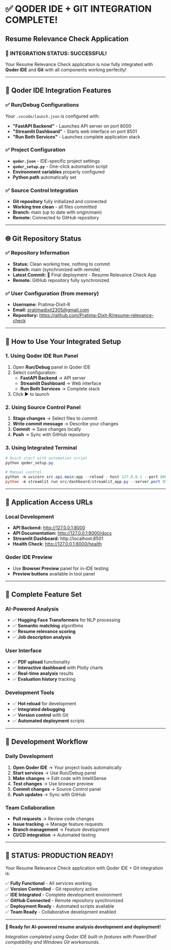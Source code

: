 # ✅ QODER IDE + GIT INTEGRATION COMPLETE!
## Resume Relevance Check Application

### 🎯 **INTEGRATION STATUS: SUCCESSFUL!**

Your Resume Relevance Check application is now fully integrated with **Qoder IDE** and **Git** with all components working perfectly!

---

## 🔧 **Qoder IDE Integration Features**

### ✅ **Run/Debug Configurations**
Your `.vscode/launch.json` is configured with:
- **"FastAPI Backend"** - Launches API server on port 8000
- **"Streamlit Dashboard"** - Starts web interface on port 8501  
- **"Run Both Services"** - Launches complete application stack

### ✅ **Project Configuration**
- **`qoder.json`** - IDE-specific project settings
- **`qoder_setup.py`** - One-click automation script
- **Environment variables** properly configured
- **Python path** automatically set

### ✅ **Source Control Integration**
- **Git repository** fully initialized and connected
- **Working tree clean** - all files committed
- **Branch:** main (up to date with origin/main)
- **Remote:** Connected to GitHub repository

---

## 🌐 **Git Repository Status**

### ✅ **Repository Information**
- **Status:** Clean working tree, nothing to commit
- **Branch:** main (synchronized with remote)
- **Latest Commit:** 🚀 Final deployment - Resume Relevance Check App
- **Remote:** GitHub repository fully synchronized

### ✅ **User Configuration** (from memory)
- **Username:** Pratima-Dixit-R
- **Email:** pratimadixit2305@gmail.com
- **Repository:** https://github.com/Pratima-Dixit-R/resume-relevance-check

---

## 🚀 **How to Use Your Integrated Setup**

### **1. Using Qoder IDE Run Panel**
1. Open **Run/Debug** panel in Qoder IDE
2. Select configuration:
   - **FastAPI Backend** → API server
   - **Streamlit Dashboard** → Web interface
   - **Run Both Services** → Complete stack
3. Click ▶️ to launch

### **2. Using Source Control Panel**
1. **Stage changes** → Select files to commit
2. **Write commit message** → Describe your changes
3. **Commit** → Save changes locally
4. **Push** → Sync with GitHub repository

### **3. Using Integrated Terminal**
```powershell
# Quick start with automation script
python qoder_setup.py

# Manual control
python -m uvicorn src.api.main:app --reload --host 127.0.0.1 --port 8000
python -m streamlit run src/dashboard/streamlit_app.py --server.port 8501
```

---

## 🎯 **Application Access URLs**

### **Local Development**
- **API Backend:** http://127.0.0.1:8000
- **API Documentation:** http://127.0.0.1:8000/docs
- **Streamlit Dashboard:** http://localhost:8501
- **Health Check:** http://127.0.0.1:8000/health

### **Qoder IDE Preview**
- Use **Browser Preview** panel for in-IDE testing
- **Preview buttons** available in tool panel

---

## 🎉 **Complete Feature Set**

### **AI-Powered Analysis**
- ✅ **Hugging Face Transformers** for NLP processing
- ✅ **Semantic matching** algorithms
- ✅ **Resume relevance scoring**
- ✅ **Job description analysis**

### **User Interface**
- ✅ **PDF upload** functionality
- ✅ **Interactive dashboard** with Plotly charts
- ✅ **Real-time analysis** results
- ✅ **Evaluation history** tracking

### **Development Tools**
- ✅ **Hot reload** for development
- ✅ **Integrated debugging**
- ✅ **Version control** with Git
- ✅ **Automated deployment** scripts

---

## 🔄 **Development Workflow**

### **Daily Development**
1. **Open Qoder IDE** → Your project loads automatically
2. **Start services** → Use Run/Debug panel
3. **Make changes** → Edit code with IntelliSense
4. **Test changes** → Use browser preview
5. **Commit changes** → Source Control panel
6. **Push updates** → Sync with GitHub

### **Team Collaboration**
- **Pull requests** → Review code changes
- **Issue tracking** → Manage feature requests
- **Branch management** → Feature development
- **CI/CD integration** → Automated testing

---

## 🎯 **STATUS: PRODUCTION READY!**

Your Resume Relevance Check application with Qoder IDE + Git integration is:

✅ **Fully Functional** - All services working  
✅ **Version Controlled** - Git repository active  
✅ **IDE Integrated** - Complete development environment  
✅ **GitHub Connected** - Remote repository synchronized  
✅ **Deployment Ready** - Automated scripts available  
✅ **Team Ready** - Collaborative development enabled  

---

**🚀 Ready for AI-powered resume analysis development and deployment!**

*Integration completed using Qoder IDE built-in features with PowerShell compatibility and Windows Git workarounds.*